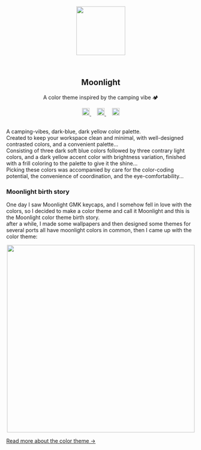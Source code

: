 <!-- ![Color theme is still in development](https://i.imgur.com/oHukwmD.png)-->
<br>
<p align="center">
    <img src="https://i.imgur.com/WxkW0lI.png" width = 130rem/>
</p>
<br>
<h2 align="center"> <b>Moonlight</b> </h2>
<p align="center">A color theme inspired by the camping vibe 🏕</p>
<div align="center">
<a href="https://moonlight.nicepage.io">
<img  src="https://i.imgur.com/TGt9Aop.png" width = 20rem />
</a> &nbsp&nbsp&nbsp
<a href="https://twitter.com/ColorMoonlight">
<img  src="https://i.imgur.com/8ITOrFV.png" width = 20rem />
</a> &nbsp&nbsp&nbsp
<a href="https://discord.gg/E6kbQnfHNy">
<img  src="https://i.imgur.com/GxEn6nv.png" width = 20rem />
</a>
</div>
<br>
<p>
A camping-vibes, dark-blue, dark yellow color palette.<br>
Created to keep your workspace clean and minimal, with well-designed contrasted colors, and a convenient palette...<br>
Consisting of three dark soft blue colors followed by three contrary light colors, and a dark yellow accent color with brightness variation, finished with a frill coloring to the palette to give it the shine...<br>
Picking these colors was accompanied by care for the color-coding potential, the convenience of coordination, and the eye-comfortability...
</p>
<h3>Moonlight birth story</h3>
<p >
One day I saw Moonlight GMK keycaps, and I somehow fell in love with the colors, so I decided to make a color theme and call it Moonlight and this is the Moonlight color theme birth story.<br>
after a while, I made some wallpapers and then designed some themes for several ports all have moonlight colors in common, then I came up with the color theme:
<br>
<div align="center">
<img  src="https://i.imgur.com/nj27jHN.png" width = 500rem />
</div>
</p>
<p>
<a href="https://github.com/Moonlight-theme/Color-theme">Read more about the color theme →</a>
</p>
